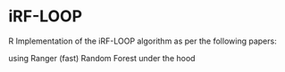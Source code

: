 # iRF-LOOP
R Implementation of the iRF-LOOP algorithm as per the following papers:

using Ranger (fast) Random Forest under the hood
